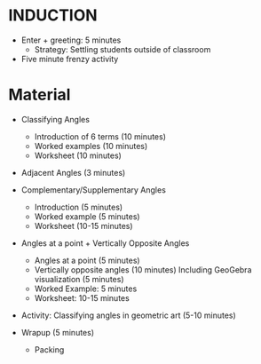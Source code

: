 # INDUCTION 
* Enter + greeting: 5 minutes
	* Strategy: Settling students outside of classroom
* Five minute frenzy activity

# Material
* Classifying Angles
	* Introduction of 6 terms (10 minutes)
	* Worked examples (10 minutes)
	* Worksheet (10 minutes)
* Adjacent Angles (3 minutes)
* Complementary/Supplementary Angles 
	* Introduction (5 minutes)
	* Worked example (5 minutes)
	* Worksheet (10-15 minutes)
* Angles at a point + Vertically Opposite Angles
	* Angles at a point (5 minutes)
	* Vertically opposite angles (10 minutes)
		Including GeoGebra visualization (5 minutes)
	* Worked Example: 5 minutes
	* Worksheet: 10-15 minutes

* Activity: Classifying angles in geometric art (5-10 minutes)

* Wrapup (5 minutes)
	* Packing